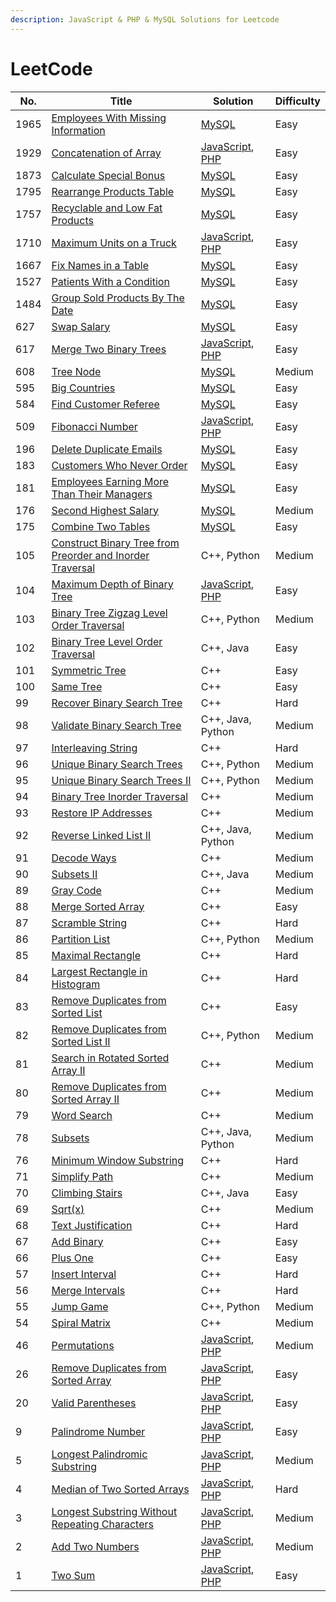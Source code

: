 ```yaml
---
description: JavaScript & PHP & MySQL Solutions for Leetcode
---
```


# LeetCode

| No.  | Title                                                                                                                                                 | Solution                                                                                                                                                                  | Difficulty |
| ---- | ----------------------------------------------------------------------------------------------------------------------------------------------------- | ------------------------------------------------------------------------------------------------------------------------------------------------------------------------- | ---------- |
| 1965 | [Employees With Missing Information](problems/1965.-employees-with-missing-information.md)                                                            | [MySQL](problems/1965.-employees-with-missing-information.md#javascript)                                                                                                  | Easy       |
| 1929 | [Concatenation of Array](problems/1929.-concatenation-of-array.md)                                                                                    | [JavaScript](problems/1929.-concatenation-of-array.md#javascript), [PHP](problems/1929.-concatenation-of-array.md#javascript-1)                                           | Easy       |
| 1873 | [Calculate Special Bonus](problems/1873.-calculate-special-bonus.md)                                                                                  | [MySQL](problems/1873.-calculate-special-bonus.md#javascript)                                                                                                             | Easy       |
| 1795 | [Rearrange Products Table](problems/1795.-rearrange-products-table.md)                                                                                | [MySQL](problems/1795.-rearrange-products-table.md#javascript)                                                                                                            | Easy       |
| 1757 | [Recyclable and Low Fat Products](problems/1757.-recyclable-and-low-fat-products.md)                                                                  | [MySQL](problems/1757.-recyclable-and-low-fat-products.md#javascript)                                                                                                     | Easy       |
| 1710 | [Maximum Units on a Truck](problems/1710.-maximum-units-on-a-truck.md)                                                                                | [JavaScript](problems/1710.-maximum-units-on-a-truck.md#javascript), [PHP](problems/1710.-maximum-units-on-a-truck.md#javascript-1)                                       | Easy       |
| 1667 | [Fix Names in a Table](problems/1667.-fix-names-in-a-table.md)                                                                                        | [MySQL](problems/1667.-fix-names-in-a-table.md#javascript)                                                                                                                | Easy       |
| 1527 | [Patients With a Condition](problems/1527.-patients-with-a-condition.md)                                                                              | [MySQL](problems/1527.-patients-with-a-condition.md#javascript)                                                                                                           | Easy       |
| 1484 | [Group Sold Products By The Date](problems/1484.-group-sold-products-by-the-date.md)                                                                  | [MySQL](problems/1484.-group-sold-products-by-the-date.md#javascript)                                                                                                     | Easy       |
| 627  | [Swap Salary](problems/627.-swap-salary.md)                                                                                                           | [MySQL](problems/627.-swap-salary.md#javascript)                                                                                                                          | Easy       |
| 617  | [Merge Two Binary Trees](problems/617.-merge-two-binary-trees.md)                                                                                     | [JavaScript](problems/617.-merge-two-binary-trees.md#javascript), [PHP](problems/617.-merge-two-binary-trees.md#javascript-1)                                             | Easy       |
| 608  | [Tree Node](problems/608.-tree-node.md)                                                                                                               | [MySQL](problems/608.-tree-node.md#javascript)                                                                                                                            | Medium     |
| 595  | [Big Countries](problems/595.-big-countries.md)                                                                                                       | [MySQL](problems/595.-big-countries.md#javascript)                                                                                                                        | Easy       |
| 584  | [Find Customer Referee](problems/584.-find-customer-referee.md)                                                                                       | [MySQL](problems/584.-find-customer-referee.md#javascript)                                                                                                                | Easy       |
| 509  | [Fibonacci Number](problems/509.-fibonacci-number.md)                                                                                                 | [JavaScript](problems/509.-fibonacci-number.md#javascript), [PHP](problems/509.-fibonacci-number.md#javascript-1)                                                         | Easy       |
| 196  | [Delete Duplicate Emails](problems/196.-delete-duplicate-emails.md)                                                                                   | [MySQL](problems/196.-delete-duplicate-emails.md#javascript)                                                                                                              | Easy       |
| 183  | [Customers Who Never Order](problems/183.-customers-who-never-order.md)                                                                               | [MySQL](problems/183.-customers-who-never-order.md#javascript)                                                                                                            | Easy       |
| 181  | [Employees Earning More Than Their Managers](problems/181.-employees-earning-more-than-their-managers.md)                                             | [MySQL](problems/181.-employees-earning-more-than-their-managers.md#javascript)                                                                                           | Easy       |
| 176  | [Second Highest Salary](problems/176.-second-highest-salary.md)                                                                                       | [MySQL](problems/176.-second-highest-salary.md#javascript)                                                                                                                | Medium     |
| 175  | [Combine Two Tables](problems/175.-combine-two-tables.md)                                                                                             | [MySQL](problems/175.-combine-two-tables.md#javascript)                                                                                                                   | Easy       |
| 105  | [Construct Binary Tree from Preorder and Inorder Traversal](https://leetcode.com/problems/construct-binary-tree-from-preorder-and-inorder-traversal/) | C++, Python                                                                                                                                                               | Medium     |
| 104  | [Maximum Depth of Binary Tree](problems/104.-maximum-depth-of-binary-tree.md)                                                                         | [JavaScript](problems/104.-maximum-depth-of-binary-tree.md#javascript), [PHP](problems/104.-maximum-depth-of-binary-tree.md#javascript-1)                                 | Easy       |
| 103  | [Binary Tree Zigzag Level Order Traversal](https://leetcode.com/problems/binary-tree-zigzag-level-order-traversal/)                                   | C++, Python                                                                                                                                                               | Medium     |
| 102  | [Binary Tree Level Order Traversal](https://leetcode.com/problems/binary-tree-level-order-traversal/)                                                 | C++, Java                                                                                                                                                                 | Easy       |
| 101  | [Symmetric Tree](https://leetcode.com/problems/symmetric-tree/)                                                                                       | C++                                                                                                                                                                       | Easy       |
| 100  | [Same Tree](https://leetcode.com/problems/same-tree/)                                                                                                 | C++                                                                                                                                                                       | Easy       |
| 99   | [Recover Binary Search Tree](https://leetcode.com/problems/recover-binary-search-tree/)                                                               | C++                                                                                                                                                                       | Hard       |
| 98   | [Validate Binary Search Tree](https://leetcode.com/problems/validate-binary-search-tree/)                                                             | C++, Java, Python                                                                                                                                                         | Medium     |
| 97   | [Interleaving String](https://leetcode.com/problems/interleaving-string/)                                                                             | C++                                                                                                                                                                       | Hard       |
| 96   | [Unique Binary Search Trees](https://leetcode.com/problems/unique-binary-search-trees/)                                                               | C++, Python                                                                                                                                                               | Medium     |
| 95   | [Unique Binary Search Trees II](https://leetcode.com/problems/unique-binary-search-trees-ii/)                                                         | C++, Python                                                                                                                                                               | Medium     |
| 94   | [Binary Tree Inorder Traversal](https://leetcode.com/problems/binary-tree-inorder-traversal/)                                                         | C++                                                                                                                                                                       | Medium     |
| 93   | [Restore IP Addresses](https://leetcode.com/problems/restore-ip-addresses/)                                                                           | C++                                                                                                                                                                       | Medium     |
| 92   | [Reverse Linked List II](https://leetcode.com/problems/reverse-linked-list-ii/)                                                                       | C++, Java, Python                                                                                                                                                         | Medium     |
| 91   | [Decode Ways](https://leetcode.com/problems/decode-ways/)                                                                                             | C++                                                                                                                                                                       | Medium     |
| 90   | [Subsets II](https://leetcode.com/problems/subsets-ii/)                                                                                               | C++, Java                                                                                                                                                                 | Medium     |
| 89   | [Gray Code](https://leetcode.com/problems/gray-code/)                                                                                                 | C++                                                                                                                                                                       | Medium     |
| 88   | [Merge Sorted Array](https://leetcode.com/problems/merge-sorted-array/)                                                                               | C++                                                                                                                                                                       | Easy       |
| 87   | [Scramble String](https://leetcode.com/problems/scramble-string/)                                                                                     | C++                                                                                                                                                                       | Hard       |
| 86   | [Partition List](https://leetcode.com/problems/partition-list/)                                                                                       | C++, Python                                                                                                                                                               | Medium     |
| 85   | [Maximal Rectangle](https://leetcode.com/problems/maximal-rectangle/)                                                                                 | C++                                                                                                                                                                       | Hard       |
| 84   | [Largest Rectangle in Histogram](https://leetcode.com/problems/largest-rectangle-in-histogram/)                                                       | C++                                                                                                                                                                       | Hard       |
| 83   | [Remove Duplicates from Sorted List](https://leetcode.com/problems/remove-duplicates-from-sorted-list/)                                               | C++                                                                                                                                                                       | Easy       |
| 82   | [Remove Duplicates from Sorted List II](https://leetcode.com/problems/remove-duplicates-from-sorted-list-ii/)                                         | C++, Python                                                                                                                                                               | Medium     |
| 81   | [Search in Rotated Sorted Array II](https://leetcode.com/problems/search-in-rotated-sorted-array-ii/)                                                 | C++                                                                                                                                                                       | Medium     |
| 80   | [Remove Duplicates from Sorted Array II](https://leetcode.com/problems/remove-duplicates-from-sorted-array-ii/)                                       | C++                                                                                                                                                                       | Medium     |
| 79   | [Word Search](https://leetcode.com/problems/word-search/)                                                                                             | C++                                                                                                                                                                       | Medium     |
| 78   | [Subsets](https://leetcode.com/problems/subsets/)                                                                                                     | C++, Java, Python                                                                                                                                                         | Medium     |
| 76   | [Minimum Window Substring](https://leetcode.com/problems/minimum-window-substring/)                                                                   | C++                                                                                                                                                                       | Hard       |
| 71   | [Simplify Path](https://leetcode.com/problems/simplify-path/)                                                                                         | C++                                                                                                                                                                       | Medium     |
| 70   | [Climbing Stairs](https://leetcode.com/problems/climbing-stairs/)                                                                                     | C++, Java                                                                                                                                                                 | Easy       |
| 69   | [Sqrt(x)](https://leetcode.com/problems/sqrtx/)                                                                                                       | C++                                                                                                                                                                       | Medium     |
| 68   | [Text Justification](https://leetcode.com/problems/text-justification/)                                                                               | C++                                                                                                                                                                       | Hard       |
| 67   | [Add Binary](https://leetcode.com/problems/add-binary/)                                                                                               | C++                                                                                                                                                                       | Easy       |
| 66   | [Plus One](https://leetcode.com/problems/plus-one/)                                                                                                   | C++                                                                                                                                                                       | Easy       |
| 57   | [Insert Interval](https://leetcode.com/problems/insert-interval/)                                                                                     | C++                                                                                                                                                                       | Hard       |
| 56   | [Merge Intervals](https://leetcode.com/problems/merge-intervals/)                                                                                     | C++                                                                                                                                                                       | Hard       |
| 55   | [Jump Game](https://leetcode.com/problems/jump-game/)                                                                                                 | C++, Python                                                                                                                                                               | Medium     |
| 54   | [Spiral Matrix](https://leetcode.com/problems/spiral-matrix/)                                                                                         | C++                                                                                                                                                                       | Medium     |
| 46   | [Permutations](problems/46.-permutations.md)                                                                                                          | [JavaScript](problems/46.-permutations.md#javascript), [PHP](problems/46.-permutations.md#javascript-1)                                                                   | Medium     |
| 26   | [Remove Duplicates from Sorted Array](problems/26.-remove-duplicates-from-sorted-array.md)                                                            | [JavaScript](problems/26.-remove-duplicates-from-sorted-array.md#javascript), [PHP](problems/26.-remove-duplicates-from-sorted-array.md#javascript-1)                     | Easy       |
| 20   | [Valid Parentheses](problems/20.-valid-parentheses.md)                                                                                                | [JavaScript](problems/20.-valid-parentheses.md#javascript), [PHP](problems/20.-valid-parentheses.md#javascript-1)                                                         | Easy       |
| 9    | [Palindrome Number](problems/9.-palindrome-number.md)                                                                                                 | [JavaScript](problems/9.-palindrome-number.md#javascript), [PHP](problems/9.-palindrome-number.md#javascript-1)                                                           | Easy       |
| 5    | [Longest Palindromic Substring](problems/5.-longest-palindromic-substring.md)                                                                         | [JavaScript](problems/5.-longest-palindromic-substring.md#javascript), [PHP](problems/5.-longest-palindromic-substring.md#javascript-1)                                   | Medium     |
| 4    | [Median of Two Sorted Arrays](problems/4.-median-of-two-sorted-arrays.md)                                                                             | [JavaScript](problems/4.-median-of-two-sorted-arrays.md#javascript), [PHP](problems/4.-median-of-two-sorted-arrays.md#javascript-1)                                       | Hard       |
| 3    | [Longest Substring Without Repeating Characters](problems/3.-longest-substring-without-repeating-characters.md)                                       | [JavaScript](problems/3.-longest-substring-without-repeating-characters.md#javascript), [PHP](problems/3.-longest-substring-without-repeating-characters.md#javascript-1) | Medium     |
| 2    | [Add Two Numbers](problems/2.-add-two-numbers.md)                                                                                                     | [JavaScript](problems/2.-add-two-numbers.md#javascript), [PHP](problems/2.-add-two-numbers.md#javascript-1)                                                               | Medium     |
| 1    | [Two Sum](problems/1.-two-sum.md)                                                                                                                     | [JavaScript](problems/1.-two-sum.md#javascript), [PHP](problems/1.-two-sum.md#php)                                                                                        | Easy       |
